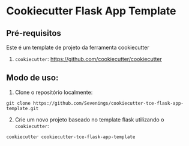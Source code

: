 # Cookiecutter Flask App Template

## Pré-requisitos
Este é um template de projeto da ferramenta cookiecutter
1. `cookiecutter`: https://github.com/cookiecutter/cookiecutter

## Modo de uso:

1. Clone o repositório localmente:
```
git clone https://github.com/Sevenings/cookiecutter-tce-flask-app-template.git
```

2. Crie um novo projeto baseado no template flask utilizando o `cookiecutter`:
```
cookiecutter cookiecutter-tce-flask-app-template
```
